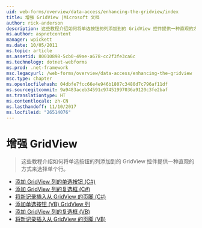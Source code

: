 ```yaml
---
uid: web-forms/overview/data-access/enhancing-the-gridview/index
title: 增强 GridView |Microsoft 文档
author: rick-anderson
description: 这些教程介绍如何将单选按钮的列添加到的 GridView 控件提供一种直观的方式来选择单个行。
ms.author: aspnetcontent
manager: wpickett
ms.date: 10/05/2011
ms.topic: article
ms.assetid: 80010898-5cb0-49ae-a678-cc2f3fe3ca6c
ms.technology: dotnet-webforms
ms.prod: .net-framework
msc.legacyurl: /web-forms/overview/data-access/enhancing-the-gridview
msc.type: chapter
ms.openlocfilehash: 04dbfe7fcc66e4e946b1807c3480d7c796af11df
ms.sourcegitcommit: 9a9483aceb34591c97451997036a9120c3fe2baf
ms.translationtype: HT
ms.contentlocale: zh-CN
ms.lasthandoff: 11/10/2017
ms.locfileid: "26514076"
---
```

<a name="enhancing-the-gridview"></a>增强 GridView
====================
> 这些教程介绍如何将单选按钮的列添加到的 GridView 控件提供一种直观的方式来选择单个行。


- [添加 GridView 列的单选按钮 (C#)](adding-a-gridview-column-of-radio-buttons-cs.md)
- [添加 GridView 列的复选框 (C#)](adding-a-gridview-column-of-checkboxes-cs.md)
- [将新记录插入从 GridView 的页脚 (C#)](inserting-a-new-record-from-the-gridview-s-footer-cs.md)
- [添加单选按钮 (VB) GridView 列](adding-a-gridview-column-of-radio-buttons-vb.md)
- [添加 GridView 列的复选框 (VB)](adding-a-gridview-column-of-checkboxes-vb.md)
- [将新记录插入从 GridView 的页脚 (VB)](inserting-a-new-record-from-the-gridview-s-footer-vb.md)
